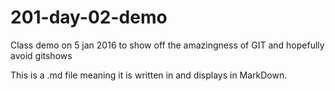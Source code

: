 # 201-day-02-demo
Class demo on 5 jan 2016 to show off the amazingness of GIT and hopefully avoid gitshows

This is a .md file meaning it is written in and displays in MarkDown.
